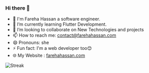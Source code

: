 ### Hi there 👋
- 🔭 I'm Fareha Hassan a software engineer.
- 🌱 I’m currently learning Flutter Development.
- 👯 I’m looking to collaborate on New Technologies and projects
- 📫 How to reach me: contact@farehahassan.com
- 😄 Pronouns: she
- ⚡ Fun fact: I'm a web developer too😊
- 🌐 My Website : [farehahassan.com](https://farehahassan.com)

![Streak](https://github-readme-streak-stats.herokuapp.com/?user=farehahassan&theme=grey-light)
